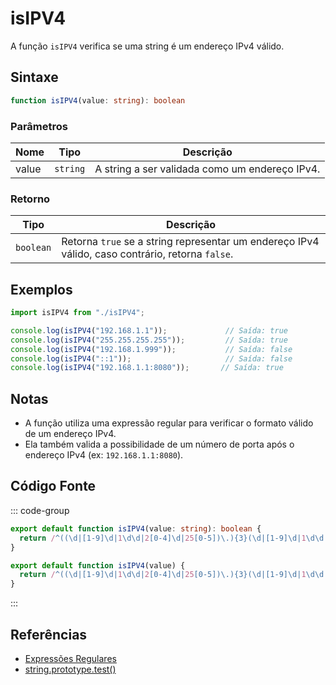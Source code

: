 # isIPV4

A função `isIPV4` verifica se uma string é um endereço IPv4 válido.

## Sintaxe

```typescript
function isIPV4(value: string): boolean
```

### Parâmetros

| Nome | Tipo     | Descrição                                |
|------|----------|------------------------------------------|
| value  | `string` | A string a ser validada como um endereço IPv4. |

### Retorno

| Tipo     | Descrição                                   |
|----------|---------------------------------------------|
| `boolean` | Retorna `true` se a string representar um endereço IPv4 válido, caso contrário, retorna `false`. |

## Exemplos

```typescript
import isIPV4 from "./isIPV4";

console.log(isIPV4("192.168.1.1"));             // Saída: true
console.log(isIPV4("255.255.255.255"));         // Saída: true
console.log(isIPV4("192.168.1.999"));           // Saída: false
console.log(isIPV4("::1"));                     // Saída: false
console.log(isIPV4("192.168.1.1:8080"));       // Saída: true
```

## Notas

- A função utiliza uma expressão regular para verificar o formato válido de um endereço IPv4.
- Ela também valida a possibilidade de um número de porta após o endereço IPv4 (ex: `192.168.1.1:8080`).

## Código Fonte

::: code-group
```typescript
export default function isIPV4(value: string): boolean {
  return /^((\d|[1-9]\d|1\d\d|2[0-4]\d|25[0-5])\.){3}(\d|[1-9]\d|1\d\d|2[0-4]\d|25[0-5])(?::(?:[0-9]|[1-9][0-9]{1,3}|[1-5][0-9]{4}|6[0-4][0-9]{3}|65[0-4][0-9]{2}|655[0-2][0-9]|6553[0-5]))?$/.test(value);
}
```

```javascript
export default function isIPV4(value) {
  return /^((\d|[1-9]\d|1\d\d|2[0-4]\d|25[0-5])\.){3}(\d|[1-9]\d|1\d\d|2[0-4]\d|25[0-5])(?::(?:[0-9]|[1-9][0-9]{1,3}|[1-5][0-9]{4}|6[0-4][0-9]{3}|65[0-4][0-9]{2}|655[0-2][0-9]|6553[0-5]))?$/.test(value);
}
```
::: 

## Referências

- [Expressões Regulares](https://developer.mozilla.org/pt-BR/docs/Web/JavaScript/Guia/Express%C3%B5es_Regulares)
- [string.prototype.test()](https://developer.mozilla.org/pt-BR/docs/Web/JavaScript/Refer%C3%AAncia/Objetos/RegExp/test)
